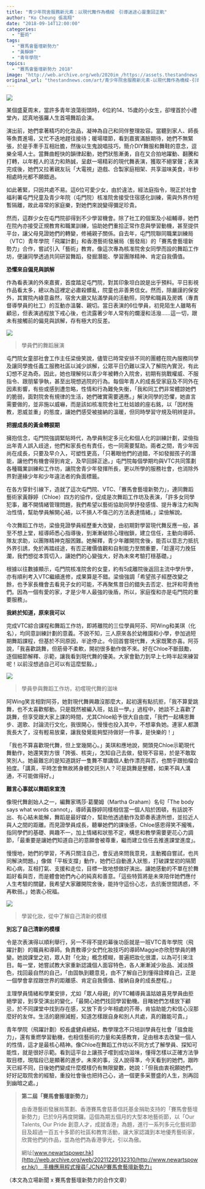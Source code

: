 ```yaml
---
title: "青少年院舍服務新元素：以現代舞作為橋樑　引導迷途心靈重回正軌"
author: "Ko Cheung 張高翔"
date: "2018-09-14T12:00:00"
categories:
  - "藝術"
tags:
  - "賽馬會藝壇新勢力"
  - "黃靜婷"
  - "青年學院"
topics:
  - "賽馬會藝壇新勢力 2018"
image: "http://web.archive.org/web/2020im_/https://assets.thestandnews.com/media/photos/dance-09_oz11m.png"
original_url: "thestandnews.com/art/青少年院舍服務新元素-以現代舞作為橋樑-引導迷途心靈重回正軌"
---
```

![](http://web.archive.org/web/2020im_/https://assets.thestandnews.com/media/photos/dance-09_oz11m.png)

某個盛夏周末，當許多青年浪蕩街頭時，6位約14、15歲的小女生，卻埋首於小禮堂內，認真地張羅人生首場舞蹈合演。

演出前，她們拿著精巧的化妝品，凝神為自己和同伴整理妝容。當聽到家人、師長等魚貫進場，又忙不迭地趕往接待；暖場環節，看到嘉賓滿臉期待，她們不無緊張，於是手牽手互相壯膽，然後以生鬼說唱技巧，簡介DIY舞服和舞鞋的意念，逗樂全場人士。當舞曲輕快的韻律起動，她們狀態漸勇，自在又合拍地躍動、翻騰和打轉，以年輕人的活力和熱誠，呈獻一場精彩的現代舞表演，獲取不絕掌聲；表演完成後，她們又拉著親友玩「大電視」遊戲、合製家庭相架、共享滋味美食，半秒相處時光都不願錯過。

如此著緊，只因共處不易。這6位可愛少女，由於違法，經法庭指令，現正於社會福利署屯門兒童及青少年院（屯門院）核准院舍接受住宿感化訓練，需與外界作短暫隔離，故此尋常的家庭樂，對她們來說變得彌足珍貴。

然而，這群少女在屯門院卻得到不少學習機會。除了社工的個案及小組輔導，她們在院內亦接受正規教育和職業訓練，協助她們重拾正常作息與學習動機，甚至提供平台，讓父母見證她們的轉變，修補親子關係。自去年，屯門院聯同職業訓練局（VTC）青年學院「飛躍計劃」和香港藝術發展局（藝發局）的「賽馬會藝壇新勢力」合作，嘗試引入「藝術」教育。像這次專為核准院舍女同學而設的舞蹈工作坊，便讓同學透過共同研習舞蹈，發掘潛能、學習團隊精神、肯定自我價值。

**恐懼來自偏見與誤解**

作為看表演的外來嘉賓，首度踏足屯門院，對其印象坦白說是出乎預料。平日影視作品看太多，總以為這裡定必肅殺髒亂，院童也非善男信女。然而，除嚴謹的保安外，其實院內綠意盎然，宿舍大廳又貼滿學員的活動照，同學和職員及房媽（專責督導學員的社工）的互動亦溫馨、親切。當日表演的6位學員，初見陌生人雖略有顧忌，但表演過程放下戒心後，也流露著少年人常有的爛漫和活潑……這一切，跟未有接觸前的偏見與誤解，存有極大的反差。

![](http://web.archive.org/web/2020im_/https://assets.thestandnews.com/media/photos/Screen20Shot202018-08-2320at207.18.0220PM_P9Vxu.png)
> 學員們的舞蹈展演

屯門院女童部社會工作主任梁儉笑說，儘管已時常安排不同的團體在院內服務同學及讓同學擔任義工服務社區以減少誤解，公眾平日仍難以深入了解院內實況，有此幻想不足為奇。因此，她也理解何以青少年被轉介入院舍，初期有挑戰權威、不服指令、跟朋輩爭執，甚至出現想逃院的行為。每個年青人的成長受家庭及不同外在因素影響，有些或感到遭忽略，性情和行為難免失衡，「我和同工們非常體諒她們的脆弱，面對院舍有規律的生活，她們確實需要適應。」解決同學的恐懼，她直言需要做的，並非施以威嚇，而是該如核准院舍社工杜姑娘的座右銘，以「因材施教，恩威並重」的態度，讓她們感受被接納的溫暖，但同時學習守規及明辨是非。

**把握成長的黃金轉捩期**

擁抱信念，屯門院強調緊貼時代，為學員制定多元化和個人化的訓練計劃，梁儉指出年青人誤入歧途，他們和家長也有責任，也一同需要幫助。兩者之間，青少年因尚在成長，只要及早介入，可塑性更高，「只著眼他們的過錯，不如發掘孩子的潛能，讓他們有機會得到肯定，及早回歸正途。」屯門院每個學期均與VTC共同策劃各種職業訓練和工作坊，讓院舍青少年發揮所長，更以所學的服務社會，也消除外界對邊緣少年和少年違法者的負面標籤。

在各方穿針引線下，造就了這次屯門院、VTC、「賽馬會藝壇新勢力」，連同舞蹈藝術家黃靜婷（Chloe）四方的協作，促成是次舞蹈工作坊及表演，「許多女同學犯事，離不開情緒管理問題，我們希望以藝術協助同學抒發感情、提升專注力和陶冶性情，幫助學員解開心結，以不損人不傷己的方法表達情緒。」梁儉解說。

今次舞蹈工作坊，梁儉見證學員經歷重大改變，由初期對學習現代舞反應一般，甚至不想上堂，經導師悉心指導後，到漸漸破除心理枷鎖，建立信任，主動向導師、隊友求助，以團隊精神克服困難。她解釋，青少年離開院舍後，能否以意志力抵抗外界引誘，免於再踏歧途，有否正確價值觀和自制能力至關重要，「趁還可力挽狂瀾，我們想從本質切入，讓她們的心變強大，好為未來考驗打穩基礎。」

根據以往數據顯示，屯門院核准院舍的女童，約有5成離院後返回主流中學升學，亦有順利考入VTC繼續進修，成果算是不錯。梁儉強調「希望孩子經歷改變之餘，也予家長機會去看見子女的可能，不再聚焦昔日的錯失去否定、批評和苛責他們。因為一個有愛的家，才是少年人最強的後盾，所以，家庭復和亦是屯門院的重要服務」。

**我終於知道，原來我可以**

完成VTC綜合課程和舞蹈工作坊，即將離院的三位學員阿芬、阿Wing和美琪（化名），均同意訓練計劃的意義。不說不知，三人原來各於幼稚園和小學，參加過短期舞蹈課程，但基於不同原因，半途停止。今回首嘗現代舞，大家既驚亦喜。阿芬說，「我喜歡跳舞，但筋骨不柔軟，開初很多動作做不來。好在Chloe不斷鼓勵，逐個細節解釋、示範，讓我看到現代舞的優美。大家會勤力到早上七時半起來練習呢！以前沒想過自己可以有這麼堅毅。」

![](http://web.archive.org/web/2020im_/https://assets.thestandnews.com/media/photos/Screen20Shot202018-08-2320at207.16.2420PM_iYVWF.png)
> 學員參與舞蹈工作坊，初嚐現代舞的滋味

阿Wing笑言相對阿芬，她對現代舞興趣沒那麼大，起初還有點抗拒，「我不算愛跳舞，也不太喜歡郁動。只是既然被編入班，姑且一學。」過程中，她談不上喜歡了跳舞，但享受跟大家上課的時間，尤其Chloe給予很大自由度，「我們一起構思舞步、選歌、討論流行文化，我很開心，慢慢也投入其中，不想辜負她。連家人都讚我長大了，沒有輕易放棄，讓我發覺能夠堅持做好一件事，是快樂的！」

「我也不算喜歡現代舞，但上堂幾開心。」美琪和應地說，開頭見Chloe示範現代舞動作，她還笑對方很「誇張、核突」，怎知自己去做，發現不容易，於是不敢取笑別人。她最難忘的是知道跳好一隻舞不單講個人動作漂亮與否，也關乎跟拍檔合拍度。「講真，平時怎會無故將身體交託別人？可是跳舞是整體，如果不與人溝通，不可能做得好。」

**難言心事就以舞蹈來宣洩**

像現代舞創始人之一，編舞家瑪莎‧葛蘭姆（Martha Graham）名句「The body says what words cannot」，導師黃靜婷同樣相信當一個人陷於困頓，有話說不出、有心結未能解，舞蹈是最好媒介，幫助他透過動作及節奏表達所想，並拉近人與人之間的距離。而見證學員成長，聽畢她們的課後感，Chloe感恩得笑不攏嘴，指同學們的基礎、興趣不一，加上情緒和狀態不定，構思和教學需要更花心力調節，「最重要是讓她們知道自己的意願會被尊重，繼而建立信任去推進課堂進度」。

慢慢地，她們的學習，不再只關注自己，會反過來問我意見，主動獨自嘗試，也共同解決問題。」像做「平板支撐」動作，她們已自動進入狀態，打破課堂初的隔閡和心病，互相打氣、支援和走位，目標一致地想做好演出。讓她感動的不單在於舞蹈好看與否，而是體會她們內心的純真和善意。「這些特質將是未來陪伴她們應付人生考驗的關鍵，我希望大家離開院舍後，能持守這份心志，去抗衡世間誘惑，不再軟弱。」她衷心祝福。

![](http://web.archive.org/web/2020im_/https://assets.thestandnews.com/media/photos/Screen20Shot202018-08-2320at207.16.0320PM_TNHUc.png)
> 學習化妝，從中了解自己清新的模樣

**別忘了自己清新的模樣**

令是次表演得以順利舉行，另一不得不提的幕後功臣就是一班VTC青年學院（飛躍計劃）的職員和導師。負責教導少女們化妝技巧的導師Maggie亦欣慰學員的轉變。她說課堂之初，眾人對「化妝」概念模糊，普遍把妝化很濃，以為可引來注目。每一堂，她嘗試教大家重新認識個人面容特色，各人漸漸減少妝品、減淡顏色，找回最自然的自己，「由固執到聽意見，由不了解自己到懂得詮釋自己，正是一個學會拿捏跟世界的距離感、肯定自我價值、接納自身的成長歷程。」

主理學員情緒和學業安排，尤如「眾人母親」的VTC輔導員溫姑娘喜見學員由拒絕學習，到享受演出的變化，「最開心她們找回學習動機。目睹她們怎樣放下顧忌，於不同課堂中找到存在感，又放下青少年相處的芥蒂，肯協助能力和信心沒那麼好的友伴。生活的磨擦減輕，知道怎樣跟自身和別人共處，真的難能可貴。」

青年學院（飛躍計劃）校長盧健貞總結，教學理念不只培訓學員在社會「搵食能力」，還有重燃學習動機，也相信藝術的力量和美感教育，足由根本去改變一個人的性情，這才是最核心精神。像Chloe在舞蹈工作坊以不同方式了解學員、探知可能性，就是很好示範。看到這平台上讓孩子嚐到成功滋味，懂得怎樣以正確方法爭取目標，現階段已是顯著的進步。未來的事，沒人說得準，今天看到的她們，跟昨天已經不同，日後她們變成什麼模樣仍有無限變數，她說：「但我由衷祝願她們，好好記取院舍的經驗，重投社會後也把持己心，過一個更多采豐盛的人生，別再回到幽暗之處。」

> **第二屆「賽馬會藝壇新勢力」** 
> 
> 由香港藝術發展局策劃、香港賽馬會慈善信託基金捐助支持的「賽馬會藝壇新勢力」已於9月再度開鑼。這個為期五個月的大型本地藝術節，以「Our Talents, Our Pride 創意人才，成就香港」為題，進行一系列多元化藝術節目及超過一百五十多節的社區和教育活動，讓大家認識到本地優秀藝術家，欣賞他們的作品，並為他們為香港爭光，引以為傲。
> 
> 網址[www.newartspower.hk](http://web.archive.org/web/20211229132310/http://www.newartspower.hk/)　手機應用程式搜尋｢JCNAP賽馬會藝壇新勢力｣

（本文為立場新聞 x 賽馬會藝壇新勢力的合作文章）